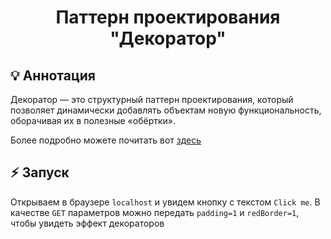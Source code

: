 <div align="center">
    <h1> Паттерн проектирования "Декоратор" </h1>
</div>

## :bulb: Аннотация
Декоратор — это структурный паттерн проектирования, который позволяет динамически
добавлять объектам новую функциональность, оборачивая их в полезные «обёртки».

Более подробно можете почитать вот [здесь](https://refactoring.guru/ru/design-patterns/decorator)

## :zap: Запуск
Открываем в браузере `localhost` и увидем кнопку с текстом `Click me`.
В качестве `GET` параметров можно передать `padding=1` и `redBorder=1`,
чтобы увидеть эффект декораторов